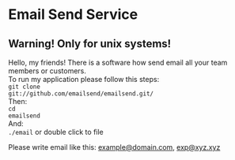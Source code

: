 # Email Send Service
<h2>Warning! Only for unix systems!</h2>

Hello, my friends! There is a software how send email all your team members or customers.<br>
To run my application please follow this steps:<br>
<code>git clone git://github.com/emailsend/emailsend.git/</code><br>
Then:<br>
<code>cd emailsend</code><br>
And:<br>
<code>./email</code> or double click to file<br>

Please write email like this: example@domain.com, exp@xyz.xyz
